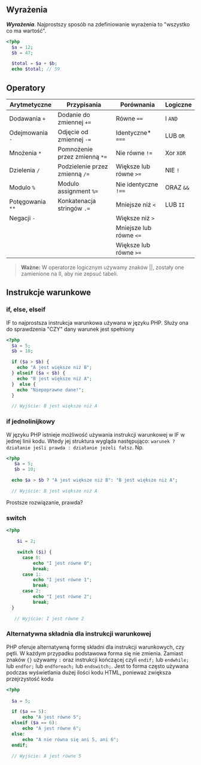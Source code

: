 ## Wyrażenia
**_Wyrażenia_**. Najprostszy sposób na zdefiniowanie wyrażenia to "wszystko co ma wartość".

```php
<?php
  $a = 12;
  $b = 47;

  $total = $a + $b;
  echo $total; // 59
```


## Operatory
Arytmetyczne     | Przypisania                    | Porównania              | Logiczne 
------------     | -------------                  | -------------           | -------------
Dodawania `+`    | Dodanie do zmiennej `+=`       | Równe `==`              | I `AND`
Odejmowania `-`  | Odjęcie od zmiennej `-=`       | Identyczne* `===`       | LUB `OR`
Mnożenia `*`     | Pomnożenie przez zmienną  `*=` | Nie równe `!=`          | Xor `XOR`
Dzielenia `/`    | Podzielenie przez zmienną `/=` | Większe lub równe `>=`  | NIE `!`
Modulo `%`       | Modulo assignment `%=`         | Nie identyczne `!==`    | ORAZ `&&`
Potęgowania `**` | Konkatenacja stringów `.=`     | Mniejsze niż `<`        | LUB `II`
Negacji `-`      |                                | Większe niż `>`         |
|                |                                | Mniejsze lub równe `<=` | 
|                |                                | Większe lub równe `>=`  |


> **Ważne:** W operatorze logicznym używamy znaków ||, zostały one zamienione na II, aby nie zepsuć tabeli. 


## Instrukcje warunkowe


### if, else, elseif
IF to najprostsza instrukcja warunkowa używana w języku PHP. Służy ona do sprawdzenia "CZY" dany warunek jest spełniony

```php
<?php
  $a = 5;
  $b = 10;

  if ($a > $b) {
    echo "A jest większe niż B";
  } elseif ($a < $b) {
    echo "B jest większe niż A";
  }  else {
    echo "Niepoprawne dane!";
  }

  // Wyjście: B jest większe niż A
```

### if jednolinijkowy
W języku PHP istnieje możliwość używania instrukcji warunkowej w IF w jednej linii kodu. Wtedy jej struktura wygląda następująco:
`warunek ? działanie jeśli prawda : działanie jeżeli fałsz`. Np.
```php
<?php
   $a = 5;
   $b = 10;

  echo $a > $b ? "A jest większe niż B": "B jest większe niż A";

  // Wyjście: B jest większe niż A
```

Prostsze rozwiązanie, prawda?

### switch
```php
<?php

    $i = 2;

    switch ($i) {
      case 0:
          echo "I jest równe 0";
          break;
      case 1:
          echo "I jest równe 1";
          break;
      case 2:
          echo "I jest równe 2";
          break;
  }

   // Wyjście: I jest równe 2
```

### Alternatywna składnia dla instrukcji warunkowej
PHP oferuje alternatywną formę składni dla instrukcji warunkowych, czy pętli. W każdym przypadku podstawowa forma się nie zmienia. Zamiast znaków `{}` używamy `:` oraz instrukcji kończącej czyli `endif;` lub `endwhile;` lub `endfor;` lub `endforeach;` lub `endswitch;`. Jest to forma często używana podczas wyświetlania dużej ilości kodu HTML, ponieważ zwiększa przejrzystość kodu

```php
<?php
  
  $a = 5;

  if ($a == 5):
      echo "A jest równe 5";
  elseif ($a == 6):
      echo "A jest równe 6";
  else:
      echo "A nie równa się ani 5, ani 6";
  endif;

  // Wyjście: A jest równe 5
```